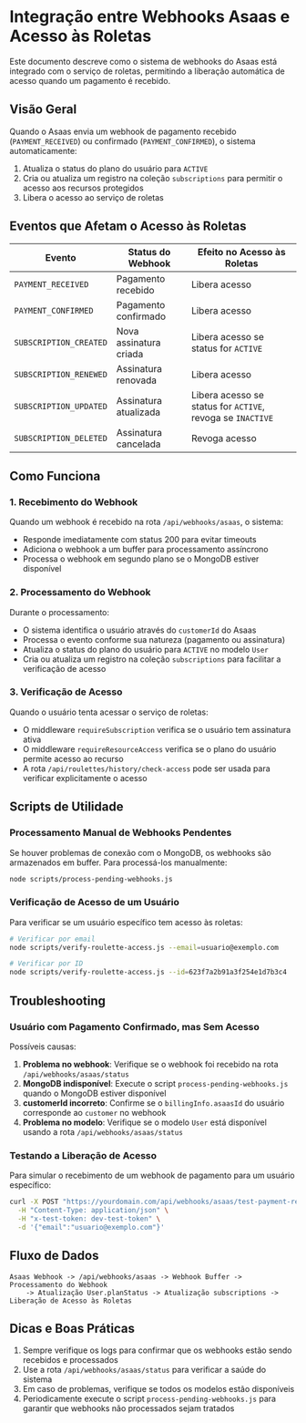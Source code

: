 # Integração entre Webhooks Asaas e Acesso às Roletas

Este documento descreve como o sistema de webhooks do Asaas está integrado com o serviço de roletas, permitindo a liberação automática de acesso quando um pagamento é recebido.

## Visão Geral

Quando o Asaas envia um webhook de pagamento recebido (`PAYMENT_RECEIVED`) ou confirmado (`PAYMENT_CONFIRMED`), o sistema automaticamente:

1. Atualiza o status do plano do usuário para `ACTIVE`
2. Cria ou atualiza um registro na coleção `subscriptions` para permitir o acesso aos recursos protegidos
3. Libera o acesso ao serviço de roletas

## Eventos que Afetam o Acesso às Roletas

| Evento | Status do Webhook | Efeito no Acesso às Roletas |
|--------|------------------|---------------------------|
| `PAYMENT_RECEIVED` | Pagamento recebido | Libera acesso |
| `PAYMENT_CONFIRMED` | Pagamento confirmado | Libera acesso |
| `SUBSCRIPTION_CREATED` | Nova assinatura criada | Libera acesso se status for `ACTIVE` |
| `SUBSCRIPTION_RENEWED` | Assinatura renovada | Libera acesso |
| `SUBSCRIPTION_UPDATED` | Assinatura atualizada | Libera acesso se status for `ACTIVE`, revoga se `INACTIVE` |
| `SUBSCRIPTION_DELETED` | Assinatura cancelada | Revoga acesso |

## Como Funciona

### 1. Recebimento do Webhook

Quando um webhook é recebido na rota `/api/webhooks/asaas`, o sistema:

- Responde imediatamente com status 200 para evitar timeouts
- Adiciona o webhook a um buffer para processamento assíncrono
- Processa o webhook em segundo plano se o MongoDB estiver disponível

### 2. Processamento do Webhook

Durante o processamento:

- O sistema identifica o usuário através do `customerId` do Asaas
- Processa o evento conforme sua natureza (pagamento ou assinatura)
- Atualiza o status do plano do usuário para `ACTIVE` no modelo `User`
- Cria ou atualiza um registro na coleção `subscriptions` para facilitar a verificação de acesso

### 3. Verificação de Acesso

Quando o usuário tenta acessar o serviço de roletas:

- O middleware `requireSubscription` verifica se o usuário tem assinatura ativa
- O middleware `requireResourceAccess` verifica se o plano do usuário permite acesso ao recurso
- A rota `/api/roulettes/history/check-access` pode ser usada para verificar explicitamente o acesso

## Scripts de Utilidade

### Processamento Manual de Webhooks Pendentes

Se houver problemas de conexão com o MongoDB, os webhooks são armazenados em buffer. Para processá-los manualmente:

```bash
node scripts/process-pending-webhooks.js
```

### Verificação de Acesso de um Usuário

Para verificar se um usuário específico tem acesso às roletas:

```bash
# Verificar por email
node scripts/verify-roulette-access.js --email=usuario@exemplo.com

# Verificar por ID
node scripts/verify-roulette-access.js --id=623f7a2b91a3f254e1d7b3c4
```

## Troubleshooting

### Usuário com Pagamento Confirmado, mas Sem Acesso

Possíveis causas:

1. **Problema no webhook**: Verifique se o webhook foi recebido na rota `/api/webhooks/asaas/status`
2. **MongoDB indisponível**: Execute o script `process-pending-webhooks.js` quando o MongoDB estiver disponível
3. **customerId incorreto**: Confirme se o `billingInfo.asaasId` do usuário corresponde ao `customer` no webhook
4. **Problema no modelo**: Verifique se o modelo `User` está disponível usando a rota `/api/webhooks/asaas/status`

### Testando a Liberação de Acesso

Para simular o recebimento de um webhook de pagamento para um usuário específico:

```bash
curl -X POST "https://yourdomain.com/api/webhooks/asaas/test-payment-received" \
  -H "Content-Type: application/json" \
  -H "x-test-token: dev-test-token" \
  -d '{"email":"usuario@exemplo.com"}'
```

## Fluxo de Dados

```
Asaas Webhook -> /api/webhooks/asaas -> Webhook Buffer -> Processamento do Webhook
    -> Atualização User.planStatus -> Atualização subscriptions -> Liberação de Acesso às Roletas
```

## Dicas e Boas Práticas

1. Sempre verifique os logs para confirmar que os webhooks estão sendo recebidos e processados
2. Use a rota `/api/webhooks/asaas/status` para verificar a saúde do sistema
3. Em caso de problemas, verifique se todos os modelos estão disponíveis
4. Periodicamente execute o script `process-pending-webhooks.js` para garantir que webhooks não processados sejam tratados 